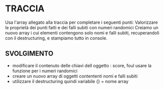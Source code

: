 
# TRACCIA 

Usa l'array allegato alla traccia per completare i seguenti punti:
Valorizzare le proprietà dei punti fatti e dei falli subiti con numeri randomici
Creiamo un nuovo array i cui elementi contengono solo nomi e falli subiti, recuperandoli con il destructuring, e stampiamo tutto in console.

## SVOLGIMENTO

- modificare il contenuto delle chiavi dell oggetto : score, foul
  usare la funzione per i numeri randomici
- creare un nuovo array di oggetti contententi nomi e falli subiti
 - utilizzare il destructuring quindi variabile {} = nome array
